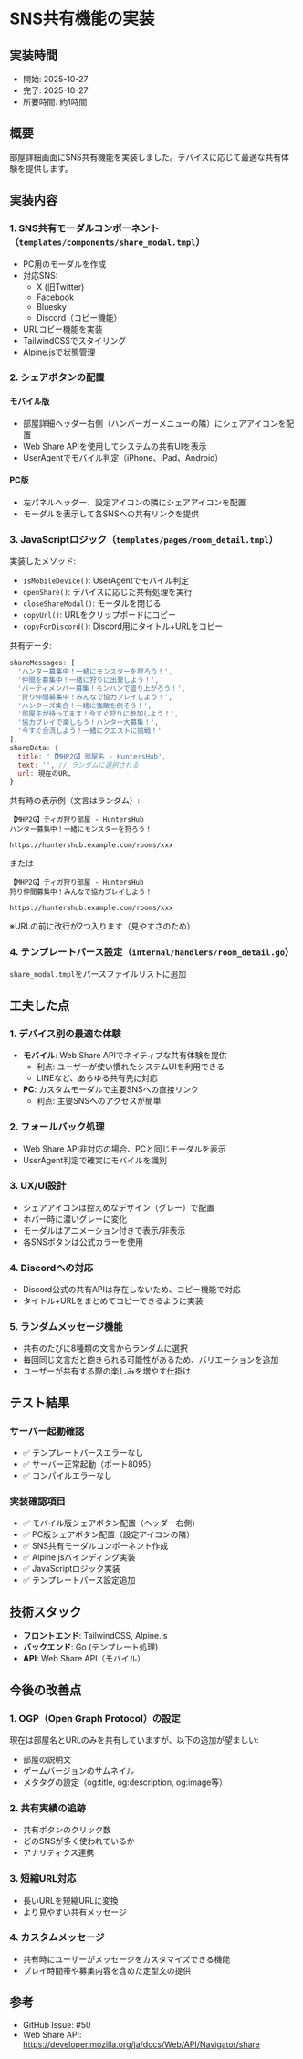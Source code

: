 # SNS共有機能の実装

## 実装時間
- 開始: 2025-10-27
- 完了: 2025-10-27
- 所要時間: 約1時間

## 概要
部屋詳細画面にSNS共有機能を実装しました。デバイスに応じて最適な共有体験を提供します。

## 実装内容

### 1. SNS共有モーダルコンポーネント（`templates/components/share_modal.tmpl`）
- PC用のモーダルを作成
- 対応SNS:
  - X (旧Twitter)
  - Facebook
  - Bluesky
  - Discord（コピー機能）
- URLコピー機能を実装
- TailwindCSSでスタイリング
- Alpine.jsで状態管理

### 2. シェアボタンの配置

#### モバイル版
- 部屋詳細ヘッダー右側（ハンバーガーメニューの隣）にシェアアイコンを配置
- Web Share APIを使用してシステムの共有UIを表示
- UserAgentでモバイル判定（iPhone、iPad、Android）

#### PC版
- 左パネルヘッダー、設定アイコンの隣にシェアアイコンを配置
- モーダルを表示して各SNSへの共有リンクを提供

### 3. JavaScriptロジック（`templates/pages/room_detail.tmpl`）

実装したメソッド:
- `isMobileDevice()`: UserAgentでモバイル判定
- `openShare()`: デバイスに応じた共有処理を実行
- `closeShareModal()`: モーダルを閉じる
- `copyUrl()`: URLをクリップボードにコピー
- `copyForDiscord()`: Discord用にタイトル+URLをコピー

共有データ:
```javascript
shareMessages: [
  'ハンター募集中！一緒にモンスターを狩ろう！',
  '仲間を募集中！一緒に狩りに出発しよう！',
  'パーティメンバー募集！モンハンで盛り上がろう！',
  '狩り仲間募集中！みんなで協力プレイしよう！',
  'ハンターズ集合！一緒に強敵を倒そう！',
  '部屋主が待ってます！今すぐ狩りに参加しよう！',
  '協力プレイで楽しもう！ハンター大募集！',
  '今すぐ合流しよう！一緒にクエストに挑戦！'
],
shareData: {
  title: '【MHP2G】部屋名 - HuntersHub',
  text: '', // ランダムに選択される
  url: 現在のURL
}
```

共有時の表示例（文言はランダム）:
```
【MHP2G】ティガ狩り部屋 - HuntersHub
ハンター募集中！一緒にモンスターを狩ろう！

https://huntershub.example.com/rooms/xxx
```

または

```
【MHP2G】ティガ狩り部屋 - HuntersHub
狩り仲間募集中！みんなで協力プレイしよう！

https://huntershub.example.com/rooms/xxx
```

※URLの前に改行が2つ入ります（見やすさのため）

### 4. テンプレートパース設定（`internal/handlers/room_detail.go`）
`share_modal.tmpl`をパースファイルリストに追加

## 工夫した点

### 1. デバイス別の最適な体験
- **モバイル**: Web Share APIでネイティブな共有体験を提供
  - 利点: ユーザーが使い慣れたシステムUIを利用できる
  - LINEなど、あらゆる共有先に対応
- **PC**: カスタムモーダルで主要SNSへの直接リンク
  - 利点: 主要SNSへのアクセスが簡単

### 2. フォールバック処理
- Web Share API非対応の場合、PCと同じモーダルを表示
- UserAgent判定で確実にモバイルを識別

### 3. UX/UI設計
- シェアアイコンは控えめなデザイン（グレー）で配置
- ホバー時に濃いグレーに変化
- モーダルはアニメーション付きで表示/非表示
- 各SNSボタンは公式カラーを使用

### 4. Discordへの対応
- Discord公式の共有APIは存在しないため、コピー機能で対応
- タイトル+URLをまとめてコピーできるように実装

### 5. ランダムメッセージ機能
- 共有のたびに8種類の文言からランダムに選択
- 毎回同じ文言だと飽きられる可能性があるため、バリエーションを追加
- ユーザーが共有する際の楽しみを増やす仕掛け

## テスト結果

### サーバー起動確認
- ✅ テンプレートパースエラーなし
- ✅ サーバー正常起動（ポート8095）
- ✅ コンパイルエラーなし

### 実装確認項目
- ✅ モバイル版シェアボタン配置（ヘッダー右側）
- ✅ PC版シェアボタン配置（設定アイコンの隣）
- ✅ SNS共有モーダルコンポーネント作成
- ✅ Alpine.jsバインディング実装
- ✅ JavaScriptロジック実装
- ✅ テンプレートパース設定追加

## 技術スタック
- **フロントエンド**: TailwindCSS, Alpine.js
- **バックエンド**: Go (テンプレート処理)
- **API**: Web Share API（モバイル）

## 今後の改善点

### 1. OGP（Open Graph Protocol）の設定
現在は部屋名とURLのみを共有していますが、以下の追加が望ましい:
- 部屋の説明文
- ゲームバージョンのサムネイル
- メタタグの設定（og:title, og:description, og:image等）

### 2. 共有実績の追跡
- 共有ボタンのクリック数
- どのSNSが多く使われているか
- アナリティクス連携

### 3. 短縮URL対応
- 長いURLを短縮URLに変換
- より見やすい共有メッセージ

### 4. カスタムメッセージ
- 共有時にユーザーがメッセージをカスタマイズできる機能
- プレイ時間帯や募集内容を含めた定型文の提供

## 参考
- GitHub Issue: #50
- Web Share API: https://developer.mozilla.org/ja/docs/Web/API/Navigator/share
